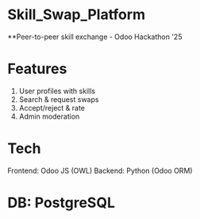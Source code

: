 # Skill_Swap_Platform

**Peer-to-peer skill exchange - Odoo Hackathon '25

# Features
1. User profiles with skills
2. Search & request swaps
3. Accept/reject & rate
4. Admin moderation

# Tech
Frontend: Odoo JS (OWL)
Backend: Python (Odoo ORM)

# DB: PostgreSQL
